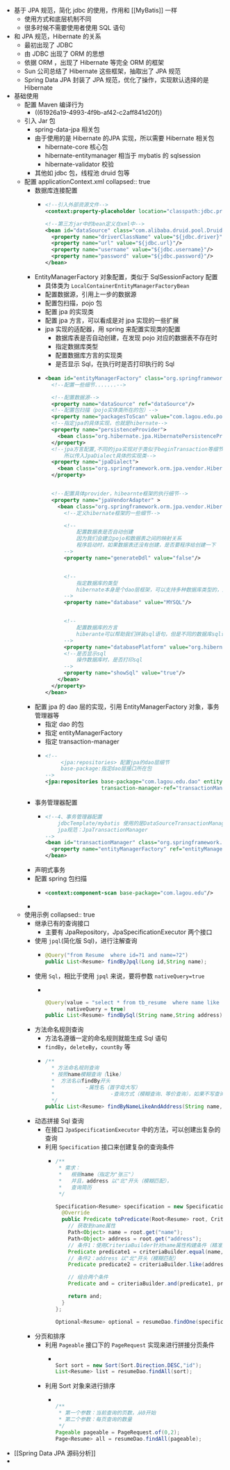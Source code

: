 - 基于 JPA 规范，简化 jdbc 的使用，作用和 [[MyBatis]] 一样
	- 使用方式和底层机制不同
	- 很多时候不需要使用者使用 SQL 语句
- 和 JPA 规范，Hibernate 的关系
	- 最初出现了 JDBC
	- 由 JDBC 出现了 ORM 的思想
	- 依据 ORM ，出现了 Hibernate 等完全 ORM 的框架
	- Sun 公司总结了 Hibernate 这些框架，抽取出了 JPA 规范
	- Spring Data JPA 封装了 JPA 规范，优化了操作，实现默认选择的是 Hibernate
- 基础使用
	- 配置 Maven 编译行为
		- ((61926a19-4993-4f9b-af42-c2aff841d20f))
	- 引入 Jar 包
		- spring-data-jpa 相关包
		- 由于使用的是 Hibernate 的JPA 实现，所以需要 Hibernate 相关包
			- hibernate-core 核心包
			- hibernate-entitymanager 相当于 mybatis 的 sqlsession
			- hibernate-validator 校验
		- 其他如 jdbc 包，线程池 druid 包等
	- 配置 applicationContext.xml
	  collapsed:: true
		- 数据库连接配置
			- ```xml
			  <!--引入外部资源文件-->
			  <context:property-placeholder location="classpath:jdbc.properties"/>
			  
			  <!--第三方jar中的bean定义在xml中-->
			  <bean id="dataSource" class="com.alibaba.druid.pool.DruidDataSource">
			    <property name="driverClassName" value="${jdbc.driver}"/>
			    <property name="url" value="${jdbc.url}"/>
			    <property name="username" value="${jdbc.username}"/>
			    <property name="password" value="${jdbc.password}"/>
			  </bean>
			  ```
		- EntityManagerFactory 对象配置，类似于 SqlSessionFactory 配置
			- 具体类为 `LocalContainerEntityManagerFactoryBean`
			- 配置数据源，引用上一步的数据源
			- 配置包扫描，pojo 包
			- 配置 jpa 的实现类
			- 配置 jpa 方言，可以看成是对 jpa 实现的一些扩展
			- jpa 实现的适配器，用 spring 来配置实现类的配置
				- 数据库表是否自动创建，在发现 pojo 对应的数据表不存在时
				- 指定数据库类型
				- 配置数据库方言的实现类
				- 是否显示 Sql，在执行时是否打印执行的 Sql
			- ```xml
			  <bean id="entityManagerFactory" class="org.springframework.orm.jpa.LocalContainerEntityManagerFactoryBean">
			    <!--配置一些细节.......-->
			  
			    <!--配置数据源-->
			    <property name="dataSource" ref="dataSource"/>
			    <!--配置包扫描（pojo实体类所在的包）-->
			    <property name="packagesToScan" value="com.lagou.edu.pojo"/>
			    <!--指定jpa的具体实现，也就是hibernate-->
			    <property name="persistenceProvider">
			      <bean class="org.hibernate.jpa.HibernatePersistenceProvider"/>
			    </property>
			    <!--jpa方言配置,不同的jpa实现对于类似于beginTransaction等细节实现起来是不一样的，
			        所以传入JpaDialect具体的实现类-->
			    <property name="jpaDialect">
			      <bean class="org.springframework.orm.jpa.vendor.HibernateJpaDialect"></bean>
			    </property>
			  
			  
			    <!--配置具体provider，hibearnte框架的执行细节-->
			    <property name="jpaVendorAdapter" >
			      <bean class="org.springframework.orm.jpa.vendor.HibernateJpaVendorAdapter">
			        <!--定义hibernate框架的一些细节-->
			  
			        <!--
			            配置数据表是否自动创建
			            因为我们会建立pojo和数据表之间的映射关系
			            程序启动时，如果数据表还没有创建，是否要程序给创建一下
			        -->
			        <property name="generateDdl" value="false"/>
			  
			  
			        <!--
			            指定数据库的类型
			            hibernate本身是个dao层框架，可以支持多种数据库类型的，这里就指定本次使用的什么数据库
			        -->
			        <property name="database" value="MYSQL"/>
			  
			  
			        <!--
			            配置数据库的方言
			            hiberante可以帮助我们拼装sql语句，但是不同的数据库sql语法是不同的，所以需要我们注入具体的数据库方言
			        -->
			        <property name="databasePlatform" value="org.hibernate.dialect.MySQLDialect"/>
			        <!--是否显示sql
			            操作数据库时，是否打印sql
			        -->
			        <property name="showSql" value="true"/>
			      </bean>
			    </property>
			  </bean>
			  ```
		- 配置 jpa 的 dao 层的实现，引用 EntityManagerFactory 对象，事务管理器等
			- 指定 dao 的包
			- 指定 entityManagerFactory
			- 指定 transaction-manager
			- ```xml
			  <!--
			       <jpa:repositories> 配置jpa的dao层细节
			       base-package:指定dao层接口所在包
			  -->
			  <jpa:repositories base-package="com.lagou.edu.dao" entity-manager-factory-ref="entityManagerFactory"
			                    transaction-manager-ref="transactionManager"/>
			  
			  ```
		- 事务管理器配置
			- ```xml
			  <!--4、事务管理器配置
			      jdbcTemplate/mybatis 使用的是DataSourceTransactionManager
			      jpa规范：JpaTransactionManager
			  -->
			  <bean id="transactionManager" class="org.springframework.orm.jpa.JpaTransactionManager">
			    <property name="entityManagerFactory" ref="entityManagerFactory"/>
			  </bean>
			  ```
		- 声明式事务
		- 配置 spring 包扫描
			- ```xml
			  <context:component-scan base-package="com.lagou.edu"/>
			  ```
		-
	- 使用示例
	  collapsed:: true
		- 继承已有的查询接口
			- 主要有 JpaRepository，JpaSpecificationExecutor 两个接口
		- 使用 `jpql`(简化版 Sql)，进行注解查询
			- ```java
			  @Query("from Resume  where id=?1 and name=?2")
			  public List<Resume> findByJpql(Long id,String name);
			  ```
		- 使用 `Sql`，相比于使用 `jpql` 来说，要将参数 `nativeQuery=true`
			- ```java
			  
			  
			  @Query(value = "select * from tb_resume  where name like ?1 and address like ?2",
			         nativeQuery = true)
			  public List<Resume> findBySql(String name,String address);
			  ```
		- 方法命名规则查询
			- 方法名遵循一定的命名规则就能生成 Sql 语句
			- `findBy`，`deleteBy`，`countBy` 等
			- ```java
			  /**
			    * 方法命名规则查询
			    * 按照name模糊查询（like）
			    *  方法名以findBy开头
			    *          -属性名（首字母大写）
			    *                  -查询方式（模糊查询、等价查询），如果不写查询方式，默认等价查询
			    */
			  public List<Resume> findByNameLikeAndAddress(String name,String address);
			  ```
		- 动态拼接 Sql 查询
			- 在接口 `JpaSpecificationExecutor` 中的方法，可以创建出复杂的查询
			- 利用 `Specification` 接口来创建复杂的查询条件
				- ```java
				  /**
				   * 需求：
				   *   根据name（指定为"张三"）
				   *   并且，address 以"北"开头（模糊匹配），
				   *   查询简历
				   */
				  
				  Specification<Resume> specification = new Specification<Resume>() {
				    @Override
				    public Predicate toPredicate(Root<Resume> root, CriteriaQuery<?> criteriaQuery, CriteriaBuilder criteriaBuilder) {
				      // 获取到name属性
				      Path<Object> name = root.get("name");
				      Path<Object> address = root.get("address");
				      // 条件1：使用CriteriaBuilder针对name属性构建条件（精准查询）
				      Predicate predicate1 = criteriaBuilder.equal(name, "张三");
				      // 条件2：address 以"北"开头（模糊匹配）
				      Predicate predicate2 = criteriaBuilder.like(address.as(String.class), "北%");
				  
				      // 组合两个条件
				      Predicate and = criteriaBuilder.and(predicate1, predicate2);
				  
				      return and;
				    }
				  };
				  
				  Optional<Resume> optional = resumeDao.findOne(specification);
				  ```
		- 分页和排序
			- 利用 `Pageable` 接口下的 `PageRequest` 实现来进行拼接分页条件
				- ```java
				  
				  Sort sort = new Sort(Sort.Direction.DESC,"id");
				  List<Resume> list = resumeDao.findAll(sort);
				  ```
			- 利用 Sort 对象来进行排序
				- ```java
				  
				  /**
				   * 第一个参数：当前查询的页数，从0开始
				   * 第二个参数：每页查询的数量
				   */
				  Pageable pageable = PageRequest.of(0,2);
				  Page<Resume> all = resumeDao.findAll(pageable);
				  ```
- [[Spring Data JPA 源码分析]]
-